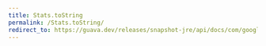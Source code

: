 ```yaml
---
title: Stats.toString
permalink: /Stats.toString/
redirect_to: https://guava.dev/releases/snapshot-jre/api/docs/com/google/common/math/Stats.html#toString--
---
```

